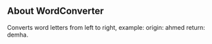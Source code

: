 ## About WordConverter

Converts word letters from left to right, example: origin: ahmed return: demha.
